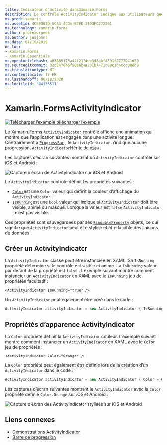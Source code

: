 ```yaml
---
title: Indicateur d’activité dansXamarin.Forms
description: Le contrôle ActivityIndicator indique aux utilisateurs que l’application est engagée dans une activité de longue durée, sans donner une indication de la progression. Cet article explique comment utiliser un ActivityIndicator en XAML et du code.
ms.prod: xamarin
ms.assetid: 4CEED02D-5CA3-4C3A-B7ED-3193FC272261
ms.technology: xamarin-forms
author: profexorgeek
ms.author: jusjohns
ms.date: 07/10/2019
no-loc:
- Xamarin.Forms
- Xamarin.Essentials
ms.openlocfilehash: a83885175a44f2174db343abf4591f8777041d39
ms.sourcegitcommit: 32d2476a5f9016baa231b7471c88c1d4ccc08eb8
ms.translationtype: MT
ms.contentlocale: fr-FR
ms.lasthandoff: 06/18/2020
ms.locfileid: "84136511"
---
```

# <a name="xamarinforms-activityindicator"></a>Xamarin.FormsActivityIndicator
[![Télécharger ](~/media/shared/download.png) l’exemple télécharger l’exemple](https://docs.microsoft.com/samples/xamarin/xamarin-forms-samples/userinterface-activityindicatordemos/)

Le Xamarin.Forms [`ActivityIndicator`](xref:Xamarin.Forms.ActivityIndicator) contrôle affiche une animation qui montre que l’application est engagée dans une activité longue. Contrairement à [`ProgressBar`](xref:Xamarin.Forms.ProgressBar) , le `ActivityIndicator` n’indique aucune progression. `ActivityIndicator`Hérite de [`View`](xref:Xamarin.Forms.View) .

Les captures d’écran suivantes montrent un `ActivityIndicator` contrôle sur iOS et Android :

![Capture d’écran de ActivityIndicator sur iOS et Android](activityindicator-images/activityindicators-default.png "Capture d’écran de ActivityIndicator sur iOS et Android")

Le `ActivityIndicator` contrôle définit les propriétés suivantes :

* [`Color`](xref:Xamarin.Forms.ActivityIndicator.Color)est une `Color` valeur qui définit la couleur d’affichage du `ActivityIndicator` .
* [`IsRunning`](xref:Xamarin.Forms.ActivityIndicator.IsRunning)est une `bool` valeur qui indique si `ActivityIndicator` doit être visible, animé ou masqué. Lorsque la valeur est `false` `ActivityIndicator` , n’est pas visible.

Ces propriétés sont sauvegardées par des [`BindableProperty`](xref:Xamarin.Forms.BindableProperty) objets, ce qui signifie que `ActivityIndicator` peut être stylisé et être la cible des liaisons de données.

## <a name="create-an-activityindicator"></a>Créer un ActivityIndicator

La `ActivityIndicator` classe peut être instanciée en XAML. Sa `IsRunning` propriété détermine si le contrôle est visible et anime. La `IsRunning` valeur par défaut de la propriété est `false` . L’exemple suivant montre comment instancier un `ActivityIndicator` en XAML avec le `IsRunning` jeu de propriétés facultatif :

```xaml
<ActivityIndicator IsRunning="true" />
```

Un `ActivityIndicator` peut également être créé dans le code :

```csharp
ActivityIndicator activityIndicator = new ActivityIndicator { IsRunning = true };
```

## <a name="activityindicator-appearance-properties"></a>Propriétés d’apparence ActivityIndicator

La `Color` propriété définit la `ActivityIndicator` couleur. L’exemple suivant montre comment instancier un `ActivityIndicator` en XAML avec le `Color` jeu de propriétés :

```xaml
<ActivityIndicator Color="Orange" />
```

La `Color` propriété peut également être définie lors de la création d’un `ActivityIndicator` dans le code :

```csharp
ActivityIndicator activityIndicator = new ActivityIndicator { Color = Color.Orange };
```

Les captures d’écran suivantes montrent le `ActivityIndicator` avec la `Color` propriété définie `Color.Orange` sur iOS et Android :

![Capture d’écran des ActivityIndicator stylisés sur iOS et Android](activityindicator-images/activityindicators-styled.png "Capture d’écran des ActivityIndicator stylisés sur iOS et Android")

## <a name="related-links"></a>Liens connexes

* [Démonstrations ActivityIndicator](https://docs.microsoft.com/samples/xamarin/xamarin-forms-samples/userinterface-activityindicatordemos/)
* [Barre de progression](~/xamarin-forms/user-interface/progressbar.md)
